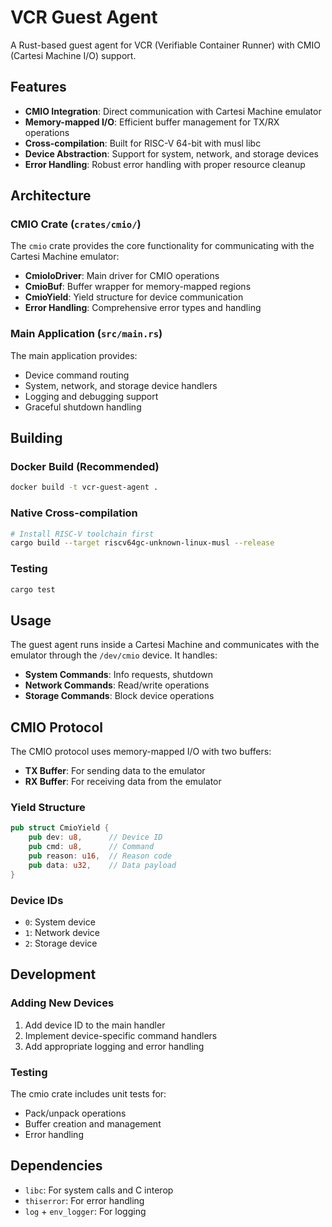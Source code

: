 # VCR Guest Agent

A Rust-based guest agent for VCR (Verifiable Container Runner) with CMIO (Cartesi Machine I/O) support.

## Features

- **CMIO Integration**: Direct communication with Cartesi Machine emulator
- **Memory-mapped I/O**: Efficient buffer management for TX/RX operations
- **Cross-compilation**: Built for RISC-V 64-bit with musl libc
- **Device Abstraction**: Support for system, network, and storage devices
- **Error Handling**: Robust error handling with proper resource cleanup

## Architecture

### CMIO Crate (`crates/cmio/`)

The `cmio` crate provides the core functionality for communicating with the Cartesi Machine emulator:

- **CmioIoDriver**: Main driver for CMIO operations
- **CmioBuf**: Buffer wrapper for memory-mapped regions
- **CmioYield**: Yield structure for device communication
- **Error Handling**: Comprehensive error types and handling

### Main Application (`src/main.rs`)

The main application provides:
- Device command routing
- System, network, and storage device handlers
- Logging and debugging support
- Graceful shutdown handling

## Building

### Docker Build (Recommended)
```bash
docker build -t vcr-guest-agent .
```

### Native Cross-compilation
```bash
# Install RISC-V toolchain first
cargo build --target riscv64gc-unknown-linux-musl --release
```

### Testing
```bash
cargo test
```

## Usage

The guest agent runs inside a Cartesi Machine and communicates with the emulator through the `/dev/cmio` device. It handles:

- **System Commands**: Info requests, shutdown
- **Network Commands**: Read/write operations
- **Storage Commands**: Block device operations

## CMIO Protocol

The CMIO protocol uses memory-mapped I/O with two buffers:
- **TX Buffer**: For sending data to the emulator
- **RX Buffer**: For receiving data from the emulator

### Yield Structure
```rust
pub struct CmioYield {
    pub dev: u8,      // Device ID
    pub cmd: u8,      // Command
    pub reason: u16,  // Reason code
    pub data: u32,    // Data payload
}
```

### Device IDs
- `0`: System device
- `1`: Network device  
- `2`: Storage device

## Development

### Adding New Devices

1. Add device ID to the main handler
2. Implement device-specific command handlers
3. Add appropriate logging and error handling

### Testing

The cmio crate includes unit tests for:
- Pack/unpack operations
- Buffer creation and management
- Error handling

## Dependencies

- `libc`: For system calls and C interop
- `thiserror`: For error handling
- `log` + `env_logger`: For logging 